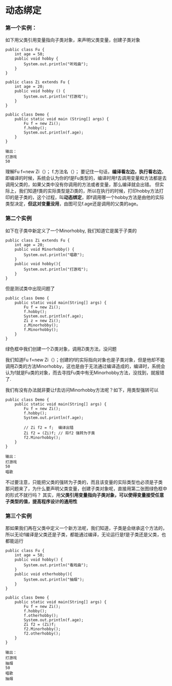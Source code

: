 # 动态绑定
### 第一个实例：

如下用父类引用变量指向子类对象，来声明父类变量，创建子类对象

    public class Fu {
        int age = 50;
        public void hobby {
            System.out.println("听戏曲");
        }
    }
    
    public class Zi extends Fu {
        int age = 20;
        public void hobby () {
            System.out.println("打游戏");
        }
    }
    
    public class Demo {
        public static void main (String[] args) {
            Fu f = new Zi();
            f.hobby();
            System.out.println(f.age);
        }
    }
    
    输出：
    打游戏
    50

理解Fu f=new Zi（）；
f.方法名（）；
要记住一句话，**编译看左边，执行看右边**，即编译的时候，系统会认为你的f是Fu类型的，编译时用f去调用变量和方法都是去调用父类的，如果父类中没有你调用的方法或者变量，那么编译就会出错。
但实际上，我们知道f类的实际类型是Zi类的，所以在执行的时候，打印hobby方法打印的是子类的，这个过程，叫**动态绑定**，即f调用哪一个hobby方法是由他的实际类型决定，**但这对变量没用**，由图可见f.age还是调用的父类的age。

### 第二个实例

如下在子类中新定义了一个Minorhobby, 我们知道它是属于子类的

    public class Zi extends Fu {
        int age = 20;
        public void Minorhobby() {
            System.out.println("唱歌");
        }
        public void hobby(){
            System.out.println("打游戏");
        }
    }
    
但是测试类中出现问题了

    public class Demo {
        public static void main(String[] args) {
            Fu f = new Zi();
            f.hobby();
            System.out.println(f.age);
            Zi z = new Zi();
            z.Minorhobby();
            f.Minorhobby();
        }
    }
    
    
绿色框中我们创建一个Zi类对象，调用Zi类方法，没问题

我们知道Fu f=new Zi（）；创建的f的实际指向对象也是子类对象，但是他却不能调用Zi类的方法Minorhobby，这也是由于无法通过编译造成的，编译时，系统会认为f就是Fu类的对象，而去寻找Fu类中有无Minorhobby方法，没找到，就报错了.

我们有没有办法就非要让f去访问Minorhobby方法呢？如下，用类型强转可以

    public class Demo {
        public static void main(String[] args) {
            Fu f = new Zi();
            f.hobby();
            System.out.println(f.age);
            
            // Zi f2 = f;  编译出错
            Zi f2 = (Zi)f; // 将f2 强转为子类
            f2.Minorhobby();
        }
    }
    
    输出：
    打游戏
    50
    唱歌

不过要注意，只能把父类的强转为子类的，而且该变量的实际类型也必须是子类
那问题来了，为什么要声明父类变量，创建子类对象呢，直接用第二张图绿色框中的形式不就行吗？
其实，用**父类引用变量指向子类对象，可以使得变量接受任意子类型的值，提高程序设计的通用性**

### 第三个实例
那如果我们再在父类中定义一个新方法呢，我们知道，子类是会继承这个方法的，所以无论f编译是父类还是子类，都能通过编译，无论运行是f是子类还是父类，也都能运行

    public class Fu {
        int age = 50;
        public void hobby() {
            System.out.println("看戏曲");
        }
        public void otherhobby(){
            System.out.println("抽烟");
        }
    }
    
    public class Demo {
        public static void main(String[] args) {
            Fu f = new Zi();
            f.hobby();
            f.otherhobby();
            System.out.println(f.age);
            Zi f2 = (Zi)f;
            f2.Minorhobby();
            f2.otherhobby();
        }
    }
    
    输出：
    打游戏
    抽烟
    50
    唱歌
    抽烟
